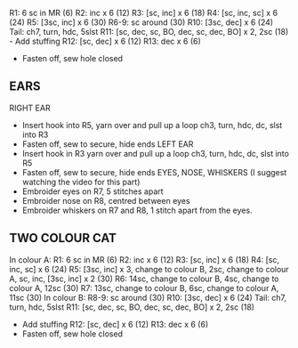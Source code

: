 R1: 6 sc in MR (6)
R2: inc x 6 (12)
R3: [sc, inc] x 6 (18)
R4: [sc, inc, sc] x 6 (24)
R5: [3sc, inc] x 6 (30)
R6-9: sc around (30)
R10: [3sc, dec] x 6 (24) 
Tail: ch7, turn, hdc, 5slst
R11: [sc, dec, sc, BO, dec, sc, dec, BO] x 2, 2sc (18) - Add stuffing 
R12: [sc, dec] x 6 (12) 
R13: dec x 6 (6) 
- Fasten off, sew hole closed 

## EARS

RIGHT EAR 
- Insert hook into R5, yarn over and pull up a loop ch3, turn, hdc, dc, slst into R3 
- Fasten off, sew to secure, hide ends 
LEFT EAR 
- Insert hook in R3 yarn over and pull up a loop ch3, turn, hdc, dc, slst into R5 
- Fasten off, sew to secure, hide ends 
EYES, NOSE, WHISKERS (I suggest watching the video for this part) 
- Embroider eyes on R7, 5 stitches apart 
- Embroider nose on R8, centred between eyes 
- Embroider whiskers on R7 and R8, 1 stitch apart from the eyes. 

## TWO COLOUR CAT 
In colour A: 
R1: 6 sc in MR (6) 
R2: inc x 6 (12) 
R3: [sc, inc] x 6 (18) 
R4: [sc, inc, sc] x 6 (24) 
R5: [3sc, inc] x 3, change to colour B, 2sc, change to colour A, sc, inc, [3sc, inc] x 2 (30) 
R6: 14sc, change to colour B, 4sc, change to colour A, 12sc (30) 
R7: 13sc, change to colour B, 6sc, change to colour A, 11sc (30) In colour B: 
R8-9: sc around (30) 
R10: [3sc, dec] x 6 (24) Tail: ch7, turn, hdc, 5slst 
R11: [sc, dec, sc, BO, dec, sc, dec, BO] x 2, 2sc (18) 
- Add stuffing 
R12: [sc, dec] x 6 (12) 
R13: dec x 6 (6) 
- Fasten off, sew hole closed